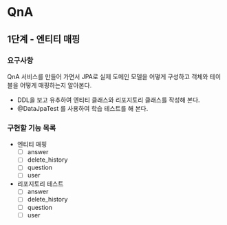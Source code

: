 # QnA

## 1단계 - 엔티티 매핑

### 요구사항
QnA 서비스를 만들어 가면서 JPA로 실제 도메인 모델을 어떻게 구성하고 객체와 테이블을 어떻게 매핑하는지 알아본다.
- DDL을 보고 유추하여 엔티티 클래스와 리포지토리 클래스를 작성해 본다.
- @DataJpaTest 를 사용하여 학습 테스트를 해 본다.

### 구현할 기능 목록
- 엔티티 매핑
  - [ ] answer
  - [ ] delete_history
  - [ ] question
  - [ ] user
- 리포지토리 테스트
  - [ ] answer
  - [ ] delete_history
  - [ ] question
  - [ ] user
